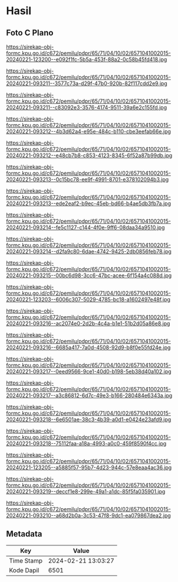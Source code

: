 # Hasil

## Foto C Plano

https://sirekap-obj-formc.kpu.go.id/c672/pemilu/pdpr/65/71/04/10/02/6571041002015-20240221-123200--e092f1fc-5b5a-453f-88a2-0c58b45fd418.jpg

https://sirekap-obj-formc.kpu.go.id/c672/pemilu/pdpr/65/71/04/10/02/6571041002015-20240221-093211--3577c73a-d29f-47b0-920b-82f117cdd2e9.jpg

https://sirekap-obj-formc.kpu.go.id/c672/pemilu/pdpr/65/71/04/10/02/6571041002015-20240221-093211--c83092e3-3576-4174-9511-39a6e2c155fd.jpg

https://sirekap-obj-formc.kpu.go.id/c672/pemilu/pdpr/65/71/04/10/02/6571041002015-20240221-093212--4b3d62a4-e95e-484c-b110-cbe3eefab66e.jpg

https://sirekap-obj-formc.kpu.go.id/c672/pemilu/pdpr/65/71/04/10/02/6571041002015-20240221-093212--e48cb7b8-c853-4123-8345-6f52a87b99db.jpg

https://sirekap-obj-formc.kpu.go.id/c672/pemilu/pdpr/65/71/04/10/02/6571041002015-20240221-093213--0c15bc78-ee9f-4991-8701-e378102094b3.jpg

https://sirekap-obj-formc.kpu.go.id/c672/pemilu/pdpr/65/71/04/10/02/6571041002015-20240221-093213--ede2eaf2-b9ec-45eb-bd66-b4ae5db3fb7a.jpg

https://sirekap-obj-formc.kpu.go.id/c672/pemilu/pdpr/65/71/04/10/02/6571041002015-20240221-093214--fe5c1127-c144-4f0e-9ff6-08daa34a9510.jpg

https://sirekap-obj-formc.kpu.go.id/c672/pemilu/pdpr/65/71/04/10/02/6571041002015-20240221-093214--d2fa9c80-6dae-4742-9425-2db0856feb78.jpg

https://sirekap-obj-formc.kpu.go.id/c672/pemilu/pdpr/65/71/04/10/02/6571041002015-20240221-093215--00bc6d98-3cc6-47bc-acee-6f154a4c088d.jpg

https://sirekap-obj-formc.kpu.go.id/c672/pemilu/pdpr/65/71/04/10/02/6571041002015-20240221-123203--6006c307-5029-4785-bc18-a1602497e48f.jpg

https://sirekap-obj-formc.kpu.go.id/c672/pemilu/pdpr/65/71/04/10/02/6571041002015-20240221-093216--ac2074e0-2d2b-4c4a-b1e1-51b2d05a86e8.jpg

https://sirekap-obj-formc.kpu.go.id/c672/pemilu/pdpr/65/71/04/10/02/6571041002015-20240221-093216--6685a417-7a0d-4508-92d9-b8f0e55fd24e.jpg

https://sirekap-obj-formc.kpu.go.id/c672/pemilu/pdpr/65/71/04/10/02/6571041002015-20240221-093217--0eed9566-9ce1-40d0-b198-5eb38d40a102.jpg

https://sirekap-obj-formc.kpu.go.id/c672/pemilu/pdpr/65/71/04/10/02/6571041002015-20240221-093217--a3c86812-6d7c-49e3-b166-280484e6343a.jpg

https://sirekap-obj-formc.kpu.go.id/c672/pemilu/pdpr/65/71/04/10/02/6571041002015-20240221-093218--6e6501ae-38c3-4b39-a0d1-e0424e23afd9.jpg

https://sirekap-obj-formc.kpu.go.id/c672/pemilu/pdpr/65/71/04/10/02/6571041002015-20240221-093218--75112faa-a18a-4993-a0c0-459f8590f4cc.jpg

https://sirekap-obj-formc.kpu.go.id/c672/pemilu/pdpr/65/71/04/10/02/6571041002015-20240221-123205--a5885f57-95b7-4d23-944c-57e8eaa4ac36.jpg

https://sirekap-obj-formc.kpu.go.id/c672/pemilu/pdpr/65/71/04/10/02/6571041002015-20240221-093219--deccf1e8-299e-49a1-a1dc-85f5fa035901.jpg

https://sirekap-obj-formc.kpu.go.id/c672/pemilu/pdpr/65/71/04/10/02/6571041002015-20240221-093210--a68d2b0a-3c53-47f8-9dc1-ea079867dea2.jpg


## Metadata

| Key        | Value               |
| ---------- | ------------------- |
| Time Stamp | 2024-02-21 13:03:27 |
| Kode Dapil | 6501                |



